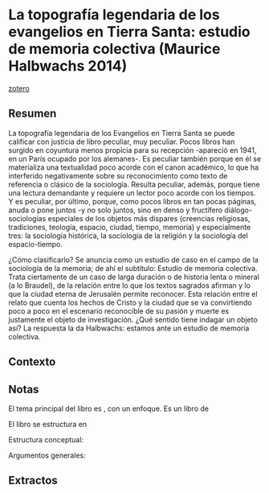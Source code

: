 # La topografía legendaria de los evangelios en Tierra Santa: estudio de memoria colectiva (Maurice Halbwachs 2014)
[zotero](zotero://select/items/@halbwachs2014)

## Resumen
La topografía legendaria de los Evangelios en Tierra Santa se puede calificar con justicia de libro peculiar, muy peculiar. Pocos libros han surgido en coyuntura menos propicia para su recepción -apareció en 1941, en un París ocupado por los alemanes-. Es peculiar también porque en él se materializa una textualidad poco acorde con el canon académico, lo que ha interferido negativamente sobre su reconocimiento como texto de referencia o clásico de la sociología. Resulta peculiar, además, porque tiene una lectura demandante y requiere un lector poco acorde con los tiempos. Y es peculiar, por último, porque, como pocos libros en tan pocas páginas, anuda o pone juntos -y no solo juntos, sino en denso y fructífero diálogo- sociologías especiales de los objetos más dispares (creencias religiosas, tradiciones, teología, espacio, ciudad, tiempo, memoria) y especialmente tres: la sociología histórica, la sociología de la religión y la sociología del espacio-tiempo.

¿Cómo clasificarlo? Se anuncia como un estudio de caso en el campo de la sociología de la memoria; de ahí el subtítulo: Estudio de memoria colectiva. Trata ciertamente de un caso de larga duración o de historia lenta o mineral (a lo Braudel), de la relación entre lo que los textos sagrados afirman y lo que la ciudad eterna de Jerusalén permite reconocer. Esta relación entre el relato que cuenta los hechos de Cristo y la ciudad que se va convirtiendo poco a poco en el escenario reconocible de su pasión y muerte es justamente el objeto de investigación. ¿Qué sentido tiene indagar un objeto así? La respuesta la da Halbwachs: estamos ante un estudio de memoria colectiva.

## Contexto

## Notas
<!--Según el título, prefacio, epígrafe, solapa-->
El tema principal del libro es <!--didáctico, práctico, teórico, académico-->, con un enfoque. Es un libro de <!--Física, Antropología, Divulgación, Autoayuda, Manual técnico, trabajo y cultura organizacional-->

<!--Según la tabla de contenido, índices, apéndices-->
El libro se estructura en

<!--según el escaneo de páginas-->
Estructura conceptual: 

<!--Según la lectura rápida-->
Argumentos generales:

<!--El libro me gustó / no me gustó porque-->


## Extractos

